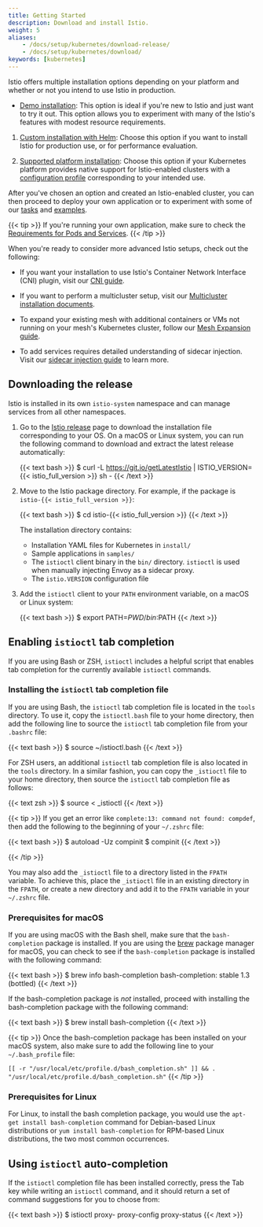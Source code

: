 ```yaml
---
title: Getting Started
description: Download and install Istio.
weight: 5
aliases:
    - /docs/setup/kubernetes/download-release/
    - /docs/setup/kubernetes/download/
keywords: [kubernetes]
---
```


Istio offers multiple installation options depending on your platform and
whether or not you intend to use Istio in production.

- [Demo installation](/docs/setup/kubernetes/install/kubernetes/):
   This option is ideal if you're new to Istio and just want to try it out.
   This option allows you to experiment with many of the Istio's features with modest resource requirements.

1. [Custom installation with Helm](/docs/setup/kubernetes/install/helm/):
   Choose this option if you want to install Istio for production use, or for performance evaluation.

1. [Supported platform installation](/docs/setup/kubernetes/install/platform/):
   Choose this option if your Kubernetes platform provides native support for Istio-enabled clusters
   with a [configuration profile](/docs/setup/kubernetes/additional-setup/config-profiles/)
   corresponding to your intended use.

After you've chosen an option and created an Istio-enabled cluster, you can then proceed to deploy
your own application or to experiment with some of our [tasks](/docs/tasks/) and [examples](/docs/examples/).

{{< tip >}}
If you're running your own application, make sure to
check the [Requirements for Pods and Services](/docs/setup/kubernetes/additional-setup/requirements/).
{{< /tip >}}

When you're ready to consider more advanced Istio setups, check out the following:

- If you want your installation to use Istio's Container Network Interface
(CNI) plugin, visit our [CNI guide](/docs/setup/kubernetes/additional-setup/cni/).

- If you want to perform a multicluster setup, visit our
[Multicluster installation documents](/docs/setup/kubernetes/install/multicluster/).

- To expand your existing mesh with additional containers or VMs not running on
your mesh's Kubernetes cluster, follow our [Mesh Expansion guide](/docs/setup/kubernetes/additional-setup/mesh-expansion/).

- To add services requires detailed understanding of sidecar injection. Visit our
[sidecar injection guide](/docs/setup/kubernetes/additional-setup/sidecar-injection/)
to learn more.

## Downloading the release

Istio is installed in its own `istio-system` namespace and can manage
services from all other namespaces.

1.  Go to the [Istio release](https://github.com/istio/istio/releases) page to
    download the installation file corresponding to your OS. On a macOS or
    Linux system, you can run the following command to download and
    extract the latest release automatically:

    {{< text bash >}}
    $ curl -L https://git.io/getLatestIstio | ISTIO_VERSION={{< istio_full_version >}} sh -
    {{< /text >}}

1.  Move to the Istio package directory. For example, if the package is
    `istio-{{< istio_full_version >}}`:

    {{< text bash >}}
    $ cd istio-{{< istio_full_version >}}
    {{< /text >}}

    The installation directory contains:

    - Installation YAML files for Kubernetes in `install/`
    - Sample applications in `samples/`
    - The `istioctl` client binary in the `bin/` directory. `istioctl` is
      used when manually injecting Envoy as a sidecar proxy.
    - The `istio.VERSION` configuration file

1.  Add the `istioctl` client to your `PATH` environment variable, on a macOS or
    Linux system:

    {{< text bash >}}
    $ export PATH=$PWD/bin:$PATH
    {{< /text >}}

## Enabling `istioctl` tab completion

If you are using Bash or ZSH, `istioctl` includes a helpful script that enables tab completion for the currently available `istioctl` commands.

### Installing the `istioctl` tab completion file

If you are using Bash, the `istioctl` tab completion file is located in the `tools` directory. To use it, copy the `istioctl.bash` file to your home directory, then add the following line to source the `istioctl` tab completion file from your `.bashrc` file:

{{< text bash >}}
$ source ~/istioctl.bash
{{< /text >}}

For ZSH users, an additional `istioctl` tab completion file is also located in the `tools` directory. In a similar fashion, you can copy the `_istioctl` file to your home directory, then source the `istioctl` tab completion file as follows:

{{< text zsh >}}
$ source < _istioctl
{{< /text >}}

{{< tip >}}
If you get an error like `complete:13: command not found: compdef`, then add the following to the beginning of your `~/.zshrc` file:

{{< text bash >}}
$ autoload -Uz compinit
$ compinit
{{< /text >}}

{{< /tip >}}

You may also add the `_istioctl` file to a directory listed in the `FPATH` variable. To achieve this, place the `_istioctl` file in an existing directory in the `FPATH`, or create a new directory and add it to the `FPATH` variable in your `~/.zshrc` file.

### Prerequisites for macOS

If you are using macOS with the Bash shell, make sure that the `bash-completion` package is installed. If you are using the [brew](https://brew.sh) package manager for macOS, you can check to see if the `bash-completion` package is installed with the following command:

{{< text bash >}}
$ brew info bash-completion
bash-completion: stable 1.3 (bottled)
{{< /text >}}

If the bash-completion package is _not_ installed, proceed with installing the bash-completion package with the following command:

{{< text bash >}}
$ brew install bash-completion
{{< /text >}}

{{< tip >}}
Once the bash-completion package has been installed on your macOS system, also make sure to add the following line to your `~/.bash_profile` file:

`[[ -r "/usr/local/etc/profile.d/bash_completion.sh" ]] && . "/usr/local/etc/profile.d/bash_completion.sh"`
{{< /tip >}}

### Prerequisites for Linux

For Linux, to install the bash completion package, you would use the `apt-get install bash-completion` command for Debian-based Linux distributions or `yum install bash-completion` for RPM-based Linux distributions, the two most common occurrences.

## Using `istioctl` auto-completion

If the `istioctl` completion file has been installed correctly, press the Tab key while writing an `istioctl` command, and it should return a set of command suggestions for you to choose from:

{{< text bash >}}
$ istioctl proxy-<TAB>
proxy-config proxy-status
{{< /text >}}
